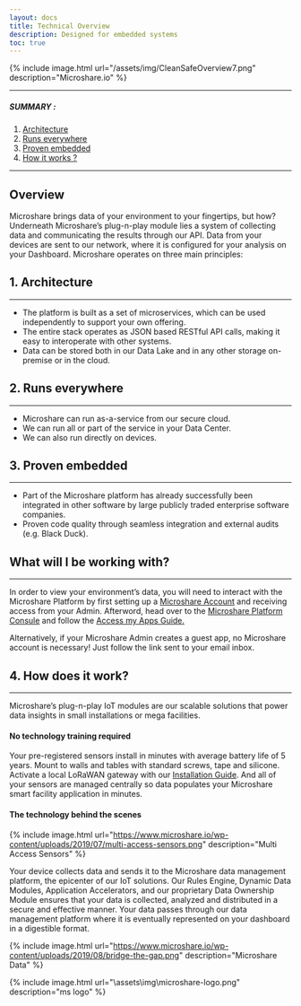 ```yaml
---
layout: docs
title: Technical Overview
description: Designed for embedded systems
toc: true
---
```





{% include image.html url="/assets/img/CleanSafeOverview7.png" description="Microshare.io" %}


---------------------------------------

##### SUMMARY : 

1. [Architecture](./#1-architechture)
2. [Runs everywhere](./#2-runs-everywhere)
3. [Proven embedded](./#3-proven-embedded)
4. [How it works ?](./#4-how-it-works)


---------------------------------------
## Overview

Microshare brings data of your environment to your fingertips, but how? Underneath Microshare’s plug-n-play module lies a system of collecting data and communicating the results through our API. Data from your devices are sent to our network, where it is configured for your analysis on your Dashboard. Microshare operates on three main principles:

## 1. Architecture
---------------------------------------

- The platform is built as a set of microservices, which can be used independently to support your own offering.
- The entire stack operates as JSON based RESTful API calls, making it easy to interoperate with other systems.
- Data can be stored both in our Data Lake and in any other storage on-premise or in the cloud.

## 2. Runs everywhere
---------------------------------------

- Microshare can run as-a-service from our secure cloud.
- We can run all or part of the service in your Data Center. 
- We can also run directly on devices.

## 3. Proven embedded
---------------------------------------

- Part of the Microshare platform has already successfully been integrated in other software by large publicly traded enterprise software companies.
- Proven code quality through seamless integration and external audits (e.g. Black Duck).

## What will I be working with?
---------------------------------------

In order to view your environment’s data, you will need to interact with the Microshare Platform by first setting up a [Microshare Account](/docs/2/general-user/quick-start/create-an-account/) and receiving access from your Admin. Afterword, head over to the [Microshare Platform Consule](https://app.microshare.io/) and follow the [Access my Apps Guide.](/docs/2/general-user/quick-start/access-my-apps/)

Alternatively, if your Microshare Admin creates a guest app, no Microshare account is necessary! Just follow the link sent to your email inbox. 

## 4. How does it work?
---------------------------------------

Microshare’s plug-n-play IoT modules are our scalable solutions that power data insights in small installations or mega facilities.

#### No technology training required

Your pre-registered sensors install in minutes with average battery life of 5 years. Mount to walls and tables with standard screws, tape and silicone. Activate a local LoRaWAN gateway with our [Installation Guide](/docs/2/installer/lorawan/gateway-installation/). And all of your sensors are managed centrally so data populates your Microshare smart facility application in minutes.

#### The technology behind the scenes

{% include image.html url="https://www.microshare.io/wp-content/uploads/2019/07/multi-access-sensors.png" description="Multi Access Sensors" %}

Your device collects data and sends it to the Microshare data management platform, the epicenter of our IoT solutions. Our Rules Engine, Dynamic Data Modules, Application Accelerators, and our proprietary Data Ownership Module ensures that your data is collected, analyzed and distributed in a secure and effective manner. Your data passes through our data management platform where it is eventually represented on your dashboard in a digestible format. 

{% include image.html url="https://www.microshare.io/wp-content/uploads/2019/08/bridge-the-gap.png" description="Microshare Data" %}



{% include image.html url="\assets\img\microshare-logo.png"  description="ms logo" %}